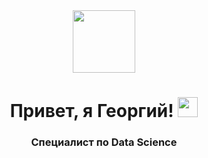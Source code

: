 <div id="header" align="center">
  <img src="https://media2.giphy.com/media/pdE5y1A7WzKn2kgPdN/200.webp?cid=790b76118gk1mk9rw0otokp3lwjhsmj26g6h99issy0af755&ep=v1_stickers_search&rid=200.webp&ct=s" width="100"/>
</div>

<h1 align="center"> Привет, я Георгий! <img src="https://github.com/blackcater/blackcater/raw/main/images/Hi.gif" height="32"/></h1>
<h3 align="center"> Специалист по Data Science </h3>
